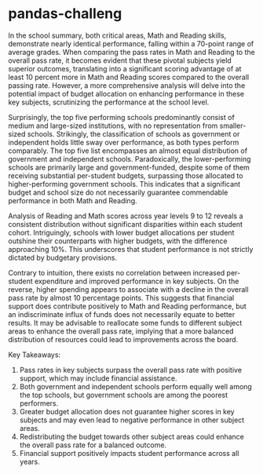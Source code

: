 # pandas-challeng
In the school summary, both critical areas, Math and Reading skills, demonstrate nearly identical performance, falling within a 70-point range of average grades. When comparing the pass rates in Math and Reading to the overall pass rate, it becomes evident that these pivotal subjects yield superior outcomes, translating into a significant scoring advantage of at least 10 percent more in Math and Reading scores compared to the overall passing rate. However, a more comprehensive analysis will delve into the potential impact of budget allocation on enhancing performance in these key subjects, scrutinizing the performance at the school level.

Surprisingly, the top five performing schools predominantly consist of medium and large-sized institutions, with no representation from smaller-sized schools. Strikingly, the classification of schools as government or independent holds little sway over performance, as both types perform comparably. The top five list encompasses an almost equal distribution of government and independent schools. Paradoxically, the lower-performing schools are primarily large and government-funded, despite some of them receiving substantial per-student budgets, surpassing those allocated to higher-performing government schools. This indicates that a significant budget and school size do not necessarily guarantee commendable performance in both Math and Reading.

Analysis of Reading and Math scores across year levels 9 to 12 reveals a consistent distribution without significant disparities within each student cohort. Intriguingly, schools with lower budget allocations per student outshine their counterparts with higher budgets, with the difference approaching 10%. This underscores that student performance is not strictly dictated by budgetary provisions.

Contrary to intuition, there exists no correlation between increased per-student expenditure and improved performance in key subjects. On the reverse, higher spending appears to associate with a decline in the overall pass rate by almost 10 percentage points. This suggests that financial support does contribute positively to Math and Reading performance, but an indiscriminate influx of funds does not necessarily equate to better results. It may be advisable to reallocate some funds to different subject areas to enhance the overall pass rate, implying that a more balanced distribution of resources could lead to improvements across the board.

Key Takeaways:
1. Pass rates in key subjects surpass the overall pass rate with positive support, which may include financial assistance.
2. Both government and independent schools perform equally well among the top schools, but government schools are among the poorest performers.
3. Greater budget allocation does not guarantee higher scores in key subjects and may even lead to negative performance in other subject areas.
4. Redistributing the budget towards other subject areas could enhance the overall pass rate for a balanced outcome.
5. Financial support positively impacts student performance across all years.
